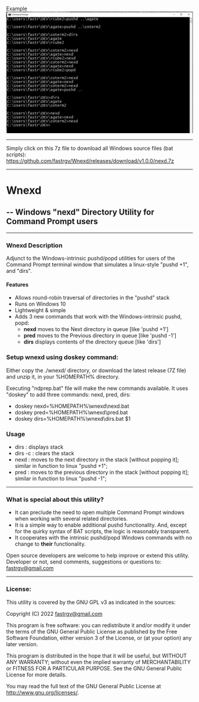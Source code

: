 Example
![screenshot](https://github.com/fastrgv/Wnexd/blob/main/eg.png)



--------------------------------------------------------------------------------------

Simply click on this 7z file to download all Windows source files (bat scripts):
https://github.com/fastrgv/Wnexd/releases/download/v1.0.0/nexd.7z

--------------------------------------------------------------------------------------

# Wnexd
## -- Windows "nexd" Directory Utility for Command Prompt users
-------------------------------------------------------------------
### Wnexd Description
Adjunct to the Windows-intrinsic pushd/popd utilities for users of the Command Prompt terminal window that simulates a linux-style "pushd +1", and "dirs".

#### Features
* Allows round-robin traversal of directories in the "pushd" stack
* Runs on Windows 10
* Lightweight & simple
* Adds 3 new commands that work with the Windows-intrinsic pushd, popd:
	* **nexd** moves to the Next directory in queue [like 'pushd +1']
	* **pred** moves to the Previous directory in queue [like 'pushd -1']
	* **dirs** displays contents of the directory queue [like 'dirs']

### Setup wnexd using doskey command:

Either copy the ./wnexd/ directory, or download the latest release (7Z file) and unzip it, in your %HOMEPATH% directory.

Executing "ndprep.bat" file will make the new commands available. It uses "doskey" to add three commands: nexd, pred, dirs:

* doskey nexd=%HOMEPATH%\wnexd\nexd.bat
* doskey pred=%HOMEPATH%\wnexd\pred.bat
* doskey dirs=%HOMEPATH%\wnexd\dirs.bat $1


### Usage
* dirs : displays stack
* dirs -c : clears the stack
* nexd : moves to the next directory in the stack [without popping it]; similar in function to linux "pushd +1"; 
* pred : moves to the previous directory in the stack [without popping it]; similar in function to linux "pushd -1"; 


-------------------------------------------------------------------
### What is special about this utility?
* It can preclude the need to open multiple Command Prompt windows when working with several related directories.
* It is a simple way to enable additional pushd functionality. And, except for the quirky syntax of BAT scripts, the logic is reasonably transparent.
* It cooperates with the intrinsic pushd/popd Windows commands with no change to **their** functionality.

Open source developers are welcome to help improve or extend this utility.
Developer or not, send comments, suggestions or questions to:
fastrgv@gmail.com



--------------------------
### License:

This utility is covered by the GNU GPL v3 as indicated in the sources:

 Copyright (C) 2022  fastrgv@gmail.com

 This program is free software: you can redistribute it and/or modify
 it under the terms of the GNU General Public License as published by
 the Free Software Foundation, either version 3 of the License, or
 (at your option) any later version.

 This program is distributed in the hope that it will be useful,
 but WITHOUT ANY WARRANTY; without even the implied warranty of
 MERCHANTABILITY or FITNESS FOR A PARTICULAR PURPOSE.  See the
 GNU General Public License for more details.

 You may read the full text of the GNU General Public License
 at <http://www.gnu.org/licenses/>.



